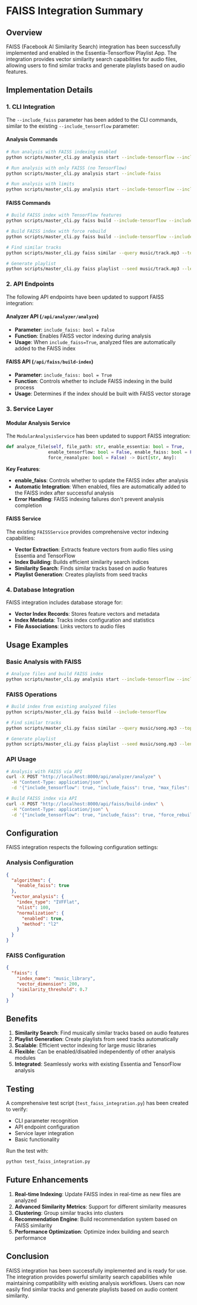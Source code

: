 # FAISS Integration Summary

## Overview

FAISS (Facebook AI Similarity Search) integration has been successfully implemented and enabled in the Essentia-Tensorflow Playlist App. The integration provides vector similarity search capabilities for audio files, allowing users to find similar tracks and generate playlists based on audio features.

## Implementation Details

### 1. CLI Integration

The `--include_faiss` parameter has been added to the CLI commands, similar to the existing `--include_tensorflow` parameter:

#### Analysis Commands
```bash
# Run analysis with FAISS indexing enabled
python scripts/master_cli.py analysis start --include-tensorflow --include-faiss

# Run analysis with only FAISS (no TensorFlow)
python scripts/master_cli.py analysis start --include-faiss

# Run analysis with limits
python scripts/master_cli.py analysis start --include-tensorflow --include-faiss --max-files 10
```

#### FAISS Commands
```bash
# Build FAISS index with TensorFlow features
python scripts/master_cli.py faiss build --include-tensorflow --include-faiss

# Build FAISS index with force rebuild
python scripts/master_cli.py faiss build --include-tensorflow --include-faiss --force

# Find similar tracks
python scripts/master_cli.py faiss similar --query music/track.mp3 --top-n 5

# Generate playlist
python scripts/master_cli.py faiss playlist --seed music/track.mp3 --length 10
```

### 2. API Endpoints

The following API endpoints have been updated to support FAISS integration:

#### Analyzer API (`/api/analyzer/analyze`)
- **Parameter**: `include_faiss: bool = False`
- **Function**: Enables FAISS vector indexing during analysis
- **Usage**: When `include_faiss=True`, analyzed files are automatically added to the FAISS index

#### FAISS API (`/api/faiss/build-index`)
- **Parameter**: `include_faiss: bool = True`
- **Function**: Controls whether to include FAISS indexing in the build process
- **Usage**: Determines if the index should be built with FAISS vector storage

### 3. Service Layer

#### Modular Analysis Service
The `ModularAnalysisService` has been updated to support FAISS integration:

```python
def analyze_file(self, file_path: str, enable_essentia: bool = True,
                enable_tensorflow: bool = False, enable_faiss: bool = False,
                force_reanalyze: bool = False) -> Dict[str, Any]:
```

**Key Features**:
- **enable_faiss**: Controls whether to update the FAISS index after analysis
- **Automatic Integration**: When enabled, files are automatically added to the FAISS index after successful analysis
- **Error Handling**: FAISS indexing failures don't prevent analysis completion

#### FAISS Service
The existing `FAISSService` provides comprehensive vector indexing capabilities:

- **Vector Extraction**: Extracts feature vectors from audio files using Essentia and TensorFlow
- **Index Building**: Builds efficient similarity search indices
- **Similarity Search**: Finds similar tracks based on audio features
- **Playlist Generation**: Creates playlists from seed tracks

### 4. Database Integration

FAISS integration includes database storage for:
- **Vector Index Records**: Stores feature vectors and metadata
- **Index Metadata**: Tracks index configuration and statistics
- **File Associations**: Links vectors to audio files

## Usage Examples

### Basic Analysis with FAISS
```bash
# Analyze files and build FAISS index
python scripts/master_cli.py analysis start --include-tensorflow --include-faiss
```

### FAISS Operations
```bash
# Build index from existing analyzed files
python scripts/master_cli.py faiss build --include-tensorflow

# Find similar tracks
python scripts/master_cli.py faiss similar --query music/song.mp3 --top-n 10

# Generate playlist
python scripts/master_cli.py faiss playlist --seed music/song.mp3 --length 15
```

### API Usage
```bash
# Analysis with FAISS via API
curl -X POST "http://localhost:8000/api/analyzer/analyze" \
  -H "Content-Type: application/json" \
  -d '{"include_tensorflow": true, "include_faiss": true, "max_files": 10}'

# Build FAISS index via API
curl -X POST "http://localhost:8000/api/faiss/build-index" \
  -H "Content-Type: application/json" \
  -d '{"include_tensorflow": true, "include_faiss": true, "force_rebuild": false}'
```

## Configuration

FAISS integration respects the following configuration settings:

### Analysis Configuration
```json
{
  "algorithms": {
    "enable_faiss": true
  },
  "vector_analysis": {
    "index_type": "IVFFlat",
    "nlist": 100,
    "normalization": {
      "enabled": true,
      "method": "l2"
    }
  }
}
```

### FAISS Configuration
```json
{
  "faiss": {
    "index_name": "music_library",
    "vector_dimension": 200,
    "similarity_threshold": 0.7
  }
}
```

## Benefits

1. **Similarity Search**: Find musically similar tracks based on audio features
2. **Playlist Generation**: Create playlists from seed tracks automatically
3. **Scalable**: Efficient vector indexing for large music libraries
4. **Flexible**: Can be enabled/disabled independently of other analysis modules
5. **Integrated**: Seamlessly works with existing Essentia and TensorFlow analysis

## Testing

A comprehensive test script (`test_faiss_integration.py`) has been created to verify:
- CLI parameter recognition
- API endpoint configuration
- Service layer integration
- Basic functionality

Run the test with:
```bash
python test_faiss_integration.py
```

## Future Enhancements

1. **Real-time Indexing**: Update FAISS index in real-time as new files are analyzed
2. **Advanced Similarity Metrics**: Support for different similarity measures
3. **Clustering**: Group similar tracks into clusters
4. **Recommendation Engine**: Build recommendation system based on FAISS similarity
5. **Performance Optimization**: Optimize index building and search performance

## Conclusion

FAISS integration has been successfully implemented and is ready for use. The integration provides powerful similarity search capabilities while maintaining compatibility with existing analysis workflows. Users can now easily find similar tracks and generate playlists based on audio content similarity.
